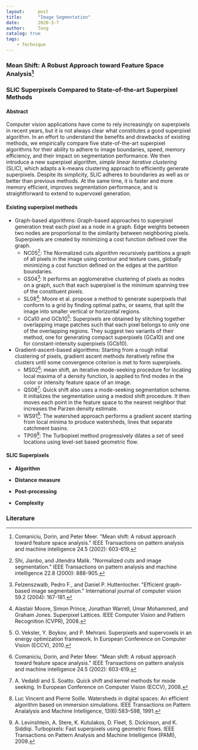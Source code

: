 ```yaml
---
layout:     post
title:      "Image Segmentation"
date:       2020-3-7
author:     Tong
catalog: true
tags:
    - Technique
---
```


### Mean Shift: A Robust Approach toward Feature Space Analysis[^Comaniciu2002]

### SLIC Superpixels Compared to State-of-the-art Superpixel Methods

#### Abstract

Computer vision applications have come to rely increasingly on superpixels in recent years, but it is not always clear what constitutes a good superpixel algorithm. In an effort to understand the benefits and drawbacks of existing methods, we empirically compare five state-of-the-art superpixel algorithms for their ability to adhere to image boundaries, speed, memory efficiency, and their impact on segmentation performance. We then introduce a new superpixel algorithm, _simple linear iterative clustering_ (SLIC), which adapts a k-means clustering approach to efficiently generate superpixels. Despite its simplicity, SLIC adheres to boundaries as well as or better than previous methods. At the same time, it is faster and more memory efficient, improves segmentation performance, and is straightforward to extend to supervoxel generation.

#### Existing superpixel methods

- Graph-based algorithms: Graph-based approaches to superpixel generation treat each pixel as a node in a graph. Edge weights between two nodes are proportional to the similarity between neighboring pixels. Superpixels are created by minimizing a cost function defined over the graph.
    - NC05[^Shi2000]: The Normalized cuts algorithm recursively partitions a graph of all pixels in the image using contour and texture cues, globally minimizing a cost function defined on the edges at the partition boundaries.
    - GS04[^Felzenszwalb2004]: It performs an agglomerative clustering of pixels as nodes on a graph, such that each superpixel is the minimum spanning tree of the constituent pixels.
    - SL08[^Moore2008]: Moore et al. propose a method to generate superpixels that conform to a grid by finding optimal paths, or seams, that split the image into smaller vertical or horizontal regions.
    - GCa10 and GCb10[^Veksler2010]: Superpixels are obtained by stitching together overlapping image patches such that each pixel belongs to only one of the overlapping regions. They suggest two variants of their method, one for generating compact superpixels (GCa10) and one for constant-intensity superpixels (GCb10).
- Gradient-ascent-based algorithms: Starting from a rough initial clustering of pixels, gradient ascent methods iteratively refine the clusters until some convergence criterion is met to form superpixels.
    - MS02[^Comaniciu2002]: mean shift, an iterative mode-seeking procedure for locating local maxima of a density function, is applied to find modes in the color or intensity feature space of an image.
    - QS08[^Vedaldi2008]: Quick shift also uses a mode-seeking segmentation scheme. It initializes the segmentation using a medoid shift procedure. It then moves each point in the feature space to the nearest neighbor that increases the Parzen density estimate.
    - WS91[^Vincent1991]: The watershed approach performs a gradient ascent starting from local minima to produce watersheds, lines that separate catchment basins.
    - TP09[^Levinshtein2009]: The Turbopixel method progressively dilates a set of seed locations using level-set based geometric flow.

#### SLIC Superpixels

- __Algorithm__

- __Distance measure__

- __Post-processing__

- __Complexity__

### Literature

[^Achanta2012]: Achanta, Radhakrishna, et al. "SLIC superpixels compared to state-of-the-art superpixel methods." IEEE transactions on pattern analysis and machine intelligence 34.11 (2012): 2274-2282.

[^Shi2000]: Shi, Jianbo, and Jitendra Malik. "Normalized cuts and image segmentation." IEEE Transactions on pattern analysis and machine intelligence 22.8 (2000): 888-905.

[^Felzenszwalb2004]: Felzenszwalb, Pedro F., and Daniel P. Huttenlocher. "Efficient graph-based image segmentation." International journal of computer vision 59.2 (2004): 167-181.

[^Comaniciu2002]: Comaniciu, Dorin, and Peter Meer. "Mean shift: A robust approach toward feature space analysis." IEEE Transactions on pattern analysis and machine intelligence 24.5 (2002): 603-619.

[^Moore2008]: Alastair Moore, Simon Prince, Jonathan Warrell, Umar Mohammed, and Graham Jones. Superpixel Lattices. IEEE Computer Vision and Pattern Recognition (CVPR), 2008.

[^Veksler2010]: O. Veksler, Y. Boykov, and P. Mehrani. Superpixels and supervoxels in an energy optimization framework. In European Conference on Computer Vision (ECCV), 2010.

[^Vedaldi2008]: A. Vedaldi and S. Soatto. Quick shift and kernel methods for mode seeking. In European Conference on Computer Vision (ECCV), 2008.

[^Vincent1991]: Luc Vincent and Pierre Soille. Watersheds in digital spaces: An efficient algorithm based on immersion simulations. IEEE Transactions on Pattern Analalysis and Machine Intelligence, 13(6):583–598, 1991.

[^Levinshtein2009]: A. Levinshtein, A. Stere, K. Kutulakos, D. Fleet, S. Dickinson, and K. Siddiqi. Turbopixels: Fast superpixels using geometric flows. IEEE Transactions on Pattern Analysis and Machine Intelligence (PAMI), 2009.
